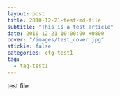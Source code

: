 ```yaml
---
layout: post
title: 2010-12-21-test-md-file
subtitle: "This is a test article"
date: 2010-12-21 10:00:00 +0800
cover: "/images/test_cover.jpg"
stickie: false
categories: ctg-test1
tag:
  - tag-test1
---
```

test file
        